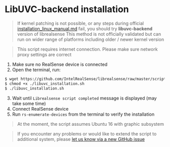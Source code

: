 # LibUVC-backend installation

> If kernel patching is not possible, or any steps during official [installation_linux_manual.md](./installation_linux_manual.md) fail,
> you should try **libuvc-backend** version of librealsense
> This method is not officially validated but can run on wider range of platforms including older / newer kernel version

> This script requires internet connection. Please make sure network proxy settings are correct

1. Make sure no RealSense device is connected
2. Open the terminal, run:
```sh
$ wget https://github.com/IntelRealSense/librealsense/raw/master/scripts/libuvc_installation.sh
$ chmod +x ./libuvc_installation.sh
$ ./libuvc_installation.sh
```
3. Wait until `Librealsense script completed` message is displayed (may take some time)
4. Connect RealSense device
5. Run `rs-enumerate-devices` from the terminal to verify the installation

> At the moment, the script assumes Ubuntu 16 with graphic subsystem

> If you encounter any problems or would like to extend the script to additional system, please [let us know via a new GitHub issue](https://github.com/IntelRealSense/librealsense/issues/new)

